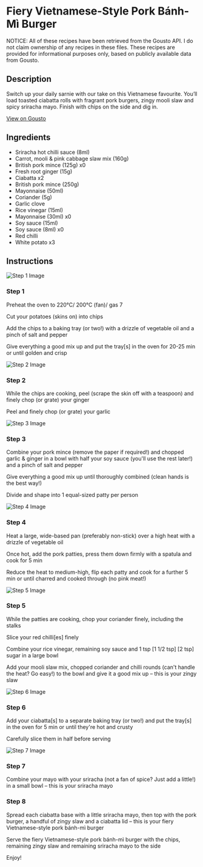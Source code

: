 # Fiery Vietnamese-Style Pork Bánh-Mì Burger

NOTICE: All of these recipes have been retrieved from the Gousto API. I do not claim ownership of any recipes in these files. These recipes are provided for informational purposes only, based on publicly available data from Gousto.

## Description

Switch up your daily sarnie with our take on this Vietnamese favourite. You’ll load toasted ciabatta rolls with fragrant pork burgers, zingy mooli slaw and spicy sriracha mayo. Finish with chips on the side and dig in. 

[View on Gousto](https://www.gousto.co.uk/recipes/cookbook/fiery-vietnamese-style-pork-banh-mi-burger)

## Ingredients

- Sriracha hot chilli sauce (8ml)
- Carrot, mooli & pink cabbage slaw mix (160g)
- British pork mince (125g) x0
- Fresh root ginger (15g)
- Ciabatta x2
- British pork mince (250g)
- Mayonnaise (50ml)
- Coriander (5g)
- Garlic clove
- Rice vinegar (15ml)
- Mayonnaise (30ml) x0
- Soy sauce (15ml)
- Soy sauce (8ml) x0
- Red chilli
- White potato x3

## Instructions

![Step 1 Image](https://production-media.gousto.co.uk/cms/recipe-step-image/Step-1-1684228898367-x200.jpg)

### Step 1

Preheat the oven to 220°C/ 200°C (fan)/ gas 7

Cut your potatoes (skins on) into chips

Add the chips to a baking tray (or two!) with a drizzle of vegetable oil and a pinch of salt and pepper

Give everything a good mix up and put the tray[s] in the oven for 20-25 min or until golden and crisp

![Step 2 Image](https://production-media.gousto.co.uk/cms/recipe-step-image/Step-2-1684228908710-x200.jpg)

### Step 2

While the chips are cooking, peel (scrape the skin off with a teaspoon) and finely chop (or grate) your ginger

Peel and finely chop (or grate) your garlic

![Step 3 Image](https://production-media.gousto.co.uk/cms/recipe-step-image/Step-3-1684228914513-x200.jpg)

### Step 3

Combine your pork mince (remove the paper if required!) and chopped garlic & ginger in a bowl with half your soy sauce (you'll use the rest later!) and a pinch of salt and pepper

Give everything a good mix up until thoroughly combined (clean hands is the best way!)

Divide and shape into 1 equal-sized patty per person

![Step 4 Image](https://production-media.gousto.co.uk/cms/recipe-step-image/Step-4-1684228920628-x200.jpg)

### Step 4

Heat a large, wide-based pan (preferably non-stick) over a high heat with a drizzle of vegetable oil

Once hot, add the pork patties, press them down firmly with a spatula and cook for 5 min

Reduce the heat to medium-high, flip each patty and cook for a further 5 min or until charred and cooked through (no pink meat!)

![Step 5 Image](https://production-media.gousto.co.uk/cms/recipe-step-image/Step-5-1684228929326-x200.jpg)

### Step 5

While the patties are cooking, chop your coriander finely, including the stalks

Slice your red chilli[es] finely

Combine your rice vinegar, remaining soy sauce and 1 tsp <span class="text-purple">[1 1/2 tsp]</span> <span class="text-danger">[2 tsp] </span>sugar in a large bowl

Add your mooli slaw mix, chopped coriander and chilli rounds (can't handle the heat? Go easy!) to the bowl and give it a good mix up – this is your zingy slaw

![Step 6 Image](https://production-media.gousto.co.uk/cms/recipe-step-image/Step-6-1684228936050-x200.jpg)

### Step 6

Add your ciabatta[s] to a separate baking tray (or two!) and put the tray[s] in the oven for 5 min or until they're hot and crusty

Carefully slice them in half before serving

![Step 7 Image](https://production-media.gousto.co.uk/cms/recipe-step-image/Step-7-1684228939759-x200.jpg)

### Step 7

Combine your mayo with your sriracha (not a fan of spice? Just add a little!) in a small bowl – this is your sriracha mayo

### Step 8

Spread each ciabatta base with a little sriracha mayo, then top with the pork burger, a handful of zingy slaw and a ciabatta lid – this is your fiery Vietnamese-style pork bánh-mì burger

Serve the fiery Vietnamese-style pork bánh-mì burger with the chips, remaining zingy slaw and remaining sriracha mayo to the side

Enjoy!

